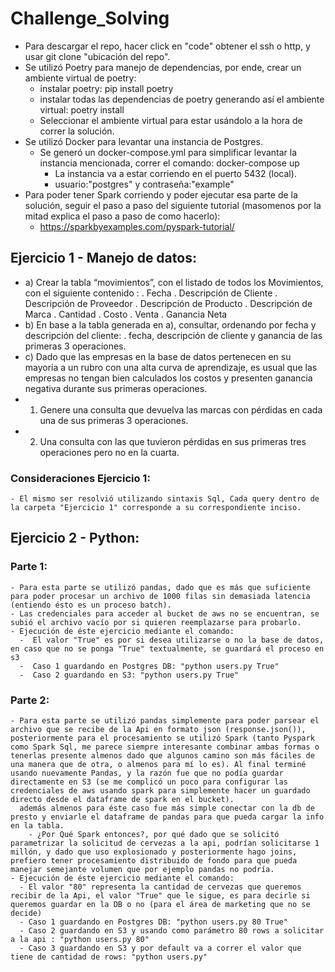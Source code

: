# Challenge_Solving
- Para descargar el repo, hacer click en "code" obtener el ssh o http, y usar git clone "ubicación del repo".
- Se utilizó Poetry para manejo de dependencias, por ende, crear un ambiente virtual de poetry:
  - instalar poetry: pip install poetry
  - instalar todas las dependencias de poetry generando así el ambiente virtual: poetry install
  - Seleccionar el ambiente virtual para estar usándolo a la hora de correr la solución.
- Se utilizó Docker para levantar una instancia de Postgres.
  - Se generó un docker-compose.yml para simplificar levantar la instancia mencionada, correr el comando: docker-compose up
    - La instancia va a estar corriendo en el puerto 5432 (local).
    - usuario:"postgres" y contraseña:"example"
- Para poder tener Spark corriendo y poder ejecutar esa parte de la solución, seguir el paso a paso del siguiente tutorial (masomenos por la mitad explica el paso a paso de como hacerlo):
  - https://sparkbyexamples.com/pyspark-tutorial/
        
## Ejercicio 1 - Manejo de datos:
- a) Crear la tabla “movimientos”, con el listado de todos los Movimientos, con el siguiente contenido : . Fecha . Descripción de Cliente . Descripción de Proveedor . Descripción de Producto . Descripción de Marca . Cantidad . Costo . Venta . Ganancia Neta
- b) En base a la tabla generada en a), consultar, ordenando por fecha y descripción del cliente: . fecha,  descripción de cliente y ganancia de las primeras 3 operaciones.
- c) Dado que las empresas en la base de datos pertenecen en su mayoría a un rubro con una alta curva de aprendizaje, es usual que las empresas no tengan bien calculados los costos y presenten ganancia negativa durante sus primeras operaciones.
- 1) Genere una consulta que devuelva las marcas con pérdidas en cada una de sus primeras 3 operaciones.
- 2) Una consulta con las que tuvieron pérdidas en sus primeras tres operaciones pero no en la cuarta.

### Consideraciones Ejercicio 1:
    - El mismo ser resolvió utilizando sintaxis Sql, Cada query dentro de la carpeta "Ejercicio 1" corresponde a su correspondiente inciso.

## Ejercicio 2 - Python:
### Parte 1:
    - Para esta parte se utilizó pandas, dado que es más que suficiente para poder procesar un archivo de 1000 filas sin demasiada latencia (entiendo ésto es un proceso batch).
    - Las credenciales para acceder al bucket de aws no se encuentran, se subió el archivo vacío por si quieren reemplazarse para probarlo.
    - Ejecución de éste ejercicio mediante el comando:
      -  El valor "True" es por si desea utilizarse o no la base de datos, en caso que no se ponga "True" textualmente, se guardará el proceso en s3
      -  Caso 1 guardando en Postgres DB: "python users.py True"
      -  Caso 2 guardando en S3: "python users.py True"

### Parte 2:
    - Para esta parte se utilizó pandas simplemente para poder parsear el archivo que se recibe de la Api en formato json (response.json()), posteriormente para el procesamiento se utilizó Spark (tanto Pyspark como Spark Sql, me parece siempre interesante combinar ambas formas o tenerlas presente almenos dado que algunos camino son más fáciles de una manera que de otra, o almenos para mí lo es). Al final terminé usando nuevamente Pandas, y la razón fue que no podía guardar directamente en S3 (se me complicó un poco para configurar las credenciales de aws usando spark para simplemente hacer un guardado directo desde el dataframe de spark en el bucket). 
      además almenos para éste caso fue más simple conectar con la db de presto y enviarle el dataframe de pandas para que pueda cargar la info en la tabla.
        - ¿Por Qué Spark entonces?, por qué dado que se solicitó parametrizar la solicitud de cervezas a la api, podrían solicitarse 1 millón, y dado que uso explosionado y posteriormente hago joins, prefiero tener procesamiento distribuido de fondo para que pueda manejar semejante volumen que por ejemplo pandas no podría.
    - Ejecución de éste ejercicio mediante el comando:
      - El valor "80" representa la cantidad de cervezas que queremos recibir de la Api, el valor "True" que le sigue, es para decirle si queremos guardar en la DB o no (para el área de marketing que no se decide)
      - Caso 1 guardando en Postgres DB: "python users.py 80 True"
      - Caso 2 guardando en S3 y usando como parámetro 80 rows a solicitar a la api : "python users.py 80"
      - Caso 3 guardando en S3 y por default va a correr el valor que tiene de cantidad de rows: "python users.py"


